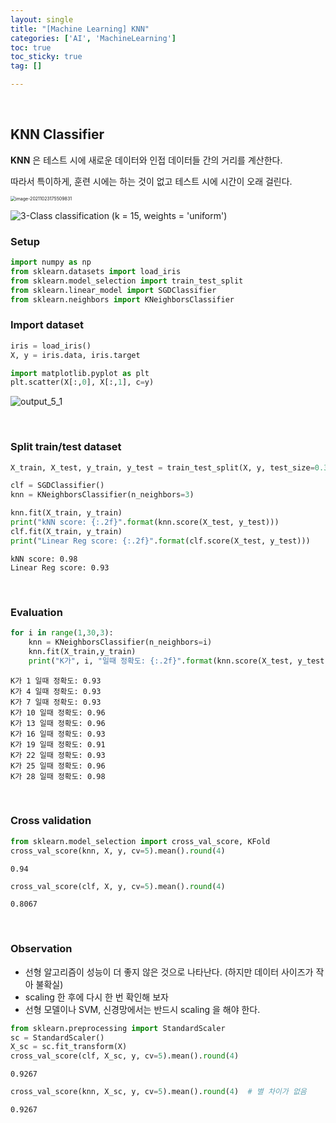 ```yaml
---
layout: single
title: "[Machine Learning] KNN"
categories: ['AI', 'MachineLearning']
toc: true
toc_sticky: true
tag: []

---
```


<br>



## KNN Classifier

**KNN** 은 테스트 시에 새로운 데이터와 인접 데이터들 간의 거리를 계산한다. 

따라서 특이하게, 훈련 시에는 하는 것이 없고 테스트 시에 시간이 오래 걸린다. 

<img src="https://user-images.githubusercontent.com/70505378/138551513-5c5c0e06-6828-431f-aac4-d4d77cbd554e.png" alt="image-20211023175509831" style="zoom:50%;" />

![3-Class classification (k = 15, weights = 'uniform')](https://scikit-learn.org/stable/_images/sphx_glr_plot_classification_001.png)

### Setup


```python
import numpy as np
from sklearn.datasets import load_iris
from sklearn.model_selection import train_test_split
from sklearn.linear_model import SGDClassifier
from sklearn.neighbors import KNeighborsClassifier
```

### Import dataset


```python
iris = load_iris()
X, y = iris.data, iris.target
```


```python
import matplotlib.pyplot as plt
plt.scatter(X[:,0], X[:,1], c=y)
```




![output_5_1](https://user-images.githubusercontent.com/70505378/137089437-e9d876a9-5a93-4d27-8db6-006cd03d9a11.png)
    

<br>

### Split train/test dataset


```python
X_train, X_test, y_train, y_test = train_test_split(X, y, test_size=0.3)

clf = SGDClassifier()
knn = KNeighborsClassifier(n_neighbors=3)

knn.fit(X_train, y_train)
print("kNN score: {:.2f}".format(knn.score(X_test, y_test)))
clf.fit(X_train, y_train)
print("Linear Reg score: {:.2f}".format(clf.score(X_test, y_test)))
```

    kNN score: 0.98
    Linear Reg score: 0.93

<br>

### Evaluation


```python
for i in range(1,30,3):
    knn = KNeighborsClassifier(n_neighbors=i)
    knn.fit(X_train,y_train)
    print("K가", i, "일때 정확도: {:.2f}".format(knn.score(X_test, y_test)))
```

    K가 1 일때 정확도: 0.93
    K가 4 일때 정확도: 0.93
    K가 7 일때 정확도: 0.93
    K가 10 일때 정확도: 0.96
    K가 13 일때 정확도: 0.96
    K가 16 일때 정확도: 0.93
    K가 19 일때 정확도: 0.91
    K가 22 일때 정확도: 0.93
    K가 25 일때 정확도: 0.96
    K가 28 일때 정확도: 0.98

<br>

### Cross validation


```python
from sklearn.model_selection import cross_val_score, KFold
cross_val_score(knn, X, y, cv=5).mean().round(4)
```




    0.94




```python
cross_val_score(clf, X, y, cv=5).mean().round(4)
```




    0.8067

<br>

### Observation

- 선형 알고리즘이 성능이 더 좋지 않은 것으로 나타난다. (하지만 데이터 사이즈가 작아 불확실)
- scaling 한 후에 다시 한 번 확인해 보자 
- 선형 모델이나 SVM, 신경망에서는 반드시 scaling 을 해야 한다.


```python
from sklearn.preprocessing import StandardScaler
sc = StandardScaler()
X_sc = sc.fit_transform(X)
cross_val_score(clf, X_sc, y, cv=5).mean().round(4)
```




    0.9267




```python
cross_val_score(knn, X_sc, y, cv=5).mean().round(4)  # 별 차이가 없음
```




    0.9267
